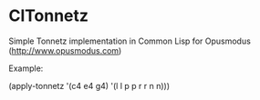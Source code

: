 # ClTonnetz
Simple Tonnetz implementation in Common Lisp for Opusmodus (http://www.opusmodus.com)

Example:

(apply-tonnetz '(c4 e4 g4) '(l l p p r r n n)))
